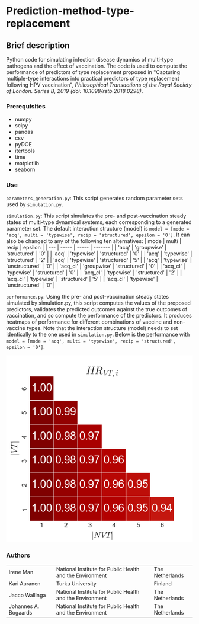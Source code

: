 # Prediction-method-type-replacement

## Brief description
Python code for simulating infection disease dynamics of multi-type pathogens and the effect of vaccination. The code is used to compute the performance of predictors of type replacement proposed in "Capturing multiple-type interactions into practical predictors of type replacement following HPV vaccination", *Philosophical Transactions of the Royal Society of London. Series B, 2019 (doi: 10.1098/rstb.2018.0298)*.

### Prerequisites
- numpy
- scipy
- pandas
- csv
- pyDOE
- itertools
- time
- matplotlib
- seaborn

### Use
`parameters_generation.py`: This script generates random parameter sets used by `simulation.py`. 

`simulation.py`: This script simulates the pre- and post-vaccination steady states of multi-type dynamical systems, each corresponding to a generated parameter set. The default interaction structure (model) is `model = [mode = 'acq', multi = 'typewise', recip = 'structured', epsilon = '0']`.
It can also be changed to any of the following ten alternatives:
| mode     | multi       | recip          | epsilon |
| ---      | -----       | -----          | ------- |
| 'acq'    | 'groupwise' | 'structured'   | '0'     |
| 'acq'    | 'typewise'  | 'structured'   | '0'     |
| 'acq'    | 'typewise'  | 'structured'   | '2'     |
| 'acq'    | 'typewise'  | 'structured'   | '5'     |
| 'acq'    | 'typewise'  | 'unstructured' | '0'     |
| 'acq_cl' | 'groupwise' | 'structured'   | '0'     |
| 'acq_cl' | 'typewise'  | 'structured'   | '0'     |
| 'acq_cl' | 'typewise'  | 'structured'   | '2'     |
| 'acq_cl' | 'typewise'  | 'structured'   | '5'     |
| 'acq_cl' | 'typewise'  | 'unstructured' | '0'     |

`performance.py`: Using the pre- and post-vaccination steady states simulated by simulation.py, this script computes the values of the proposed predictors, validates the predicted outcomes against the true outcomes of vaccination, and so compute the performance of the predictors. It produces heatmaps of performance for different combinations of vaccine and non-vaccine types. Note that the interaction structure (model) needs to set identically to the one used in `simulation.py`. Below is the performance with `model = [mode = 'acq', multi = 'typewise', recip = 'structured', epsilon = '0']`.

![exemple](main_performance_HR_VTi.png?raw=true)

### Authors
<table>
  <tr>
    <td>Irene Man</th>
    <td>National Institute for Public Health and the Environment</th>
    <td>The Netherlands</th>
  </tr>
  <tr>
    <td>Kari Auranen</td>
    <td>Turku University</td>
    <td>Finland</td>
  </tr>
  <tr>
    <td>Jacco Wallinga</th>
    <td>National Institute for Public Health and the Environment</th>
    <td>The Netherlands</th>
  </tr>
  <tr>
    <td>Johannes A. Bogaards</th>
    <td>National Institute for Public Health and the Environment</th>
    <td>The Netherlands</th>
  </tr>
</table>
